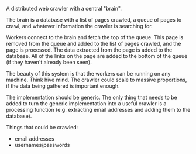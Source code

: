 A distributed web crawler with a central "brain".

The brain is a database with a list of pages crawled, a queue of pages
to crawl, and whatever information the crawler is searching for.

Workers connect to the brain and fetch the top of the queue. This page
is removed from the queue and added to the list of pages crawled, and 
the page is processed. The data extracted from the page is added to 
the database. All of the links on the page are added to the bottom of
the queue (if they haven't already been seen).

The beauty of this system is that the workers can be running on any
machine. Think hive mind. The crawler could scale to massive proportions,
if the data being gathered is important enough.

The implementation should be generic. The only thing that needs to be
added to turn the generic implementation into a useful crawler is
a processing function (e.g. extracting email addresses and adding them
to the database).

Things that could be crawled:

* email addresses
* usernames/passwords
